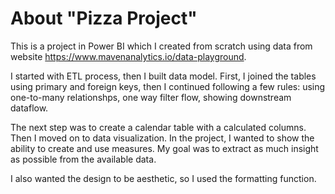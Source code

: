# About "Pizza Project"

This is a project in Power BI which I created from scratch using data from website https://www.mavenanalytics.io/data-playground.

I started with ETL process, then I built data model. First, I joined the tables using primary and foreign keys, then I continued following a few rules:
using one-to-many relationshps, one way filter flow, showing downstream dataflow. 

The next step was to create a calendar table with a calculated columns.
Then I moved on to data visualization. In the project, I wanted to show the ability to create and use measures. My goal was to extract as much insight as possible from the available data.

I also wanted the design to be aesthetic, so I used the formatting function.
